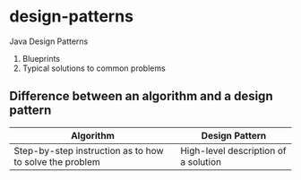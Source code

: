 # design-patterns
Java Design Patterns

1. Blueprints
2. Typical solutions to common problems

## Difference between an algorithm and a design pattern
| Algorithm | Design Pattern |
|---------------|------------------|
| Step-by-step instruction as to how to solve the problem | High-level description of a solution |
